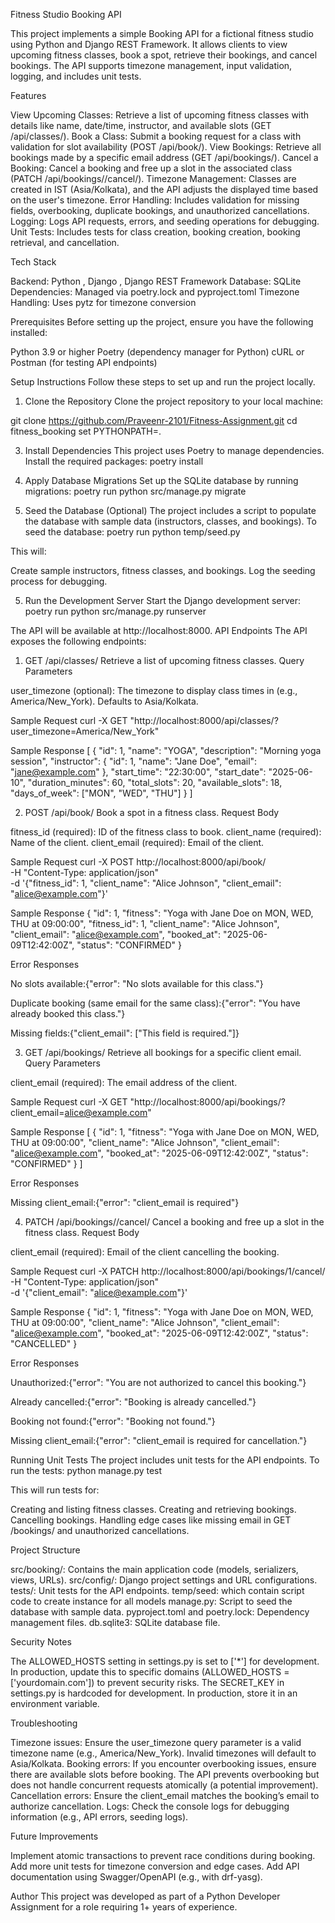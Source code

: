 Fitness Studio Booking API

This project implements a simple Booking API for a fictional fitness studio using Python and Django REST Framework. It allows clients to view upcoming fitness classes, book a spot, retrieve their bookings, and cancel bookings. The API supports timezone management, input validation, logging, and includes unit tests.

Features

View Upcoming Classes: Retrieve a list of upcoming fitness classes with details like name, date/time, instructor, and available slots (GET /api/classes/).
Book a Class: Submit a booking request for a class with validation for slot availability (POST /api/book/).
View Bookings: Retrieve all bookings made by a specific email address (GET /api/bookings/).
Cancel a Booking: Cancel a booking and free up a slot in the associated class (PATCH /api/bookings/<id>/cancel/).
Timezone Management: Classes are created in IST (Asia/Kolkata), and the API adjusts the displayed time based on the user's timezone.
Error Handling: Includes validation for missing fields, overbooking, duplicate bookings, and unauthorized cancellations.
Logging: Logs API requests, errors, and seeding operations for debugging.
Unit Tests: Includes tests for class creation, booking creation, booking retrieval, and cancellation.

Tech Stack

Backend: Python , Django , Django REST Framework
Database: SQLite
Dependencies: Managed via poetry.lock and pyproject.toml
Timezone Handling: Uses pytz for timezone conversion

Prerequisites
Before setting up the project, ensure you have the following installed:

Python 3.9 or higher
Poetry (dependency manager for Python)
cURL or Postman (for testing API endpoints)

Setup Instructions
Follow these steps to set up and run the project locally.
1. Clone the Repository
Clone the project repository to your local machine:

git clone https://github.com/Praveenr-2101/Fitness-Assignment.git
cd fitness_booking
set PYTHONPATH=.

3. Install Dependencies
This project uses Poetry to manage dependencies. Install the required packages:
poetry install


4. Apply Database Migrations
Set up the SQLite database by running migrations:
poetry run python src/manage.py migrate

5. Seed the Database (Optional)
The project includes a script to populate the database with sample data (instructors, classes, and bookings). To seed the database:
poetry run python temp/seed.py

This will:

Create sample instructors, fitness classes, and bookings.
Log the seeding process for debugging.

5. Run the Development Server
Start the Django development server:
poetry run python src/manage.py runserver

The API will be available at http://localhost:8000.
API Endpoints
The API exposes the following endpoints:
1. GET /api/classes/
Retrieve a list of upcoming fitness classes.
Query Parameters

user_timezone (optional): The timezone to display class times in (e.g., America/New_York). Defaults to Asia/Kolkata.

Sample Request
curl -X GET "http://localhost:8000/api/classes/?user_timezone=America/New_York"

Sample Response
[
  {
    "id": 1,
    "name": "YOGA",
    "description": "Morning yoga session",
    "instructor": {
      "id": 1,
      "name": "Jane Doe",
      "email": "jane@example.com"
    },
    "start_time": "22:30:00",
    "start_date": "2025-06-10",
    "duration_minutes": 60,
    "total_slots": 20,
    "available_slots": 18,
    "days_of_week": ["MON", "WED", "THU"]
  }
]

2. POST /api/book/
Book a spot in a fitness class.
Request Body

fitness_id (required): ID of the fitness class to book.
client_name (required): Name of the client.
client_email (required): Email of the client.

Sample Request
curl -X POST http://localhost:8000/api/book/ \
  -H "Content-Type: application/json" \
  -d '{"fitness_id": 1, "client_name": "Alice Johnson", "client_email": "alice@example.com"}'

Sample Response
{
  "id": 1,
  "fitness": "Yoga with Jane Doe on MON, WED, THU at 09:00:00",
  "fitness_id": 1,
  "client_name": "Alice Johnson",
  "client_email": "alice@example.com",
  "booked_at": "2025-06-09T12:42:00Z",
  "status": "CONFIRMED"
}

Error Responses

No slots available:{"error": "No slots available for this class."}


Duplicate booking (same email for the same class):{"error": "You have already booked this class."}


Missing fields:{"client_email": ["This field is required."]}



3. GET /api/bookings/
Retrieve all bookings for a specific client email.
Query Parameters

client_email (required): The email address of the client.

Sample Request
curl -X GET "http://localhost:8000/api/bookings/?client_email=alice@example.com"

Sample Response
[
  {
    "id": 1,
    "fitness": "Yoga with Jane Doe on MON, WED, THU at 09:00:00",
    "client_name": "Alice Johnson",
    "client_email": "alice@example.com",
    "booked_at": "2025-06-09T12:42:00Z",
    "status": "CONFIRMED"
  }
]

Error Responses

Missing client_email:{"error": "client_email is required"}



4. PATCH /api/bookings/<id>/cancel/
Cancel a booking and free up a slot in the fitness class.
Request Body

client_email (required): Email of the client cancelling the booking.

Sample Request
curl -X PATCH http://localhost:8000/api/bookings/1/cancel/ \
  -H "Content-Type: application/json" \
  -d '{"client_email": "alice@example.com"}'

Sample Response
{
  "id": 1,
  "fitness": "Yoga with Jane Doe on MON, WED, THU at 09:00:00",
  "client_name": "Alice Johnson",
  "client_email": "alice@example.com",
  "booked_at": "2025-06-09T12:42:00Z",
  "status": "CANCELLED"
}

Error Responses

Unauthorized:{"error": "You are not authorized to cancel this booking."}


Already cancelled:{"error": "Booking is already cancelled."}


Booking not found:{"error": "Booking not found."}


Missing client_email:{"error": "client_email is required for cancellation."}



Running Unit Tests
The project includes unit tests for the API endpoints. To run the tests:
python manage.py test

This will run tests for:

Creating and listing fitness classes.
Creating and retrieving bookings.
Cancelling bookings.
Handling edge cases like missing email in GET /bookings/ and unauthorized cancellations.

Project Structure

src/booking/: Contains the main application code (models, serializers, views, URLs).
src/config/: Django project settings and URL configurations.
tests/: Unit tests for the API endpoints.
temp/seed: which contain script code to create instance for all models
manage.py: Script to seed the database with sample data.
pyproject.toml and poetry.lock: Dependency management files.
db.sqlite3: SQLite database file.

Security Notes

The ALLOWED_HOSTS setting in settings.py is set to ['*'] for development. In production, update this to specific domains (ALLOWED_HOSTS = ['yourdomain.com']) to prevent security risks.
The SECRET_KEY in settings.py is hardcoded for development. In production, store it in an environment variable.

Troubleshooting

Timezone issues: Ensure the user_timezone query parameter is a valid timezone name (e.g., America/New_York). Invalid timezones will default to Asia/Kolkata.
Booking errors: If you encounter overbooking issues, ensure there are available slots before booking. The API prevents overbooking but does not handle concurrent requests atomically (a potential improvement).
Cancellation errors: Ensure the client_email matches the booking’s email to authorize cancellation.
Logs: Check the console logs for debugging information (e.g., API errors, seeding logs).

Future Improvements

Implement atomic transactions to prevent race conditions during booking.
Add more unit tests for timezone conversion and edge cases.
Add API documentation using Swagger/OpenAPI (e.g., with drf-yasg).

Author
This project was developed as part of a Python Developer Assignment for a role requiring 1+ years of experience.
